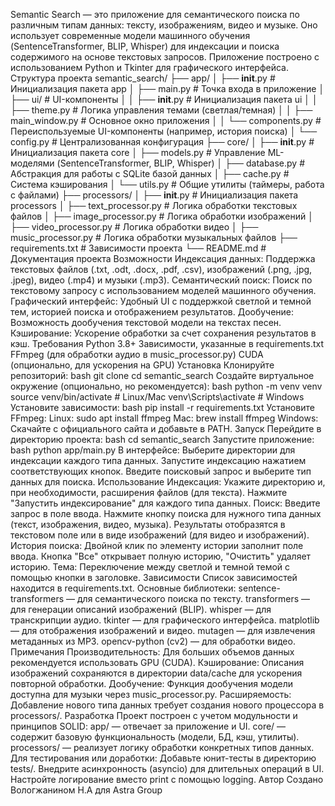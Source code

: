 Semantic Search — это приложение для семантического поиска по различным типам данных: тексту, изображениям, видео и музыке. Оно использует современные модели машинного обучения (SentenceTransformer, BLIP, Whisper) для индексации и поиска содержимого на основе текстовых запросов. Приложение построено с использованием Python и Tkinter для графического интерфейса.
Структура проекта
semantic_search/
├── app/
│   ├── __init__.py         # Инициализация пакета app
│   ├── main.py             # Точка входа в приложение
│   ├── ui/                 # UI-компоненты
│   │   ├── __init__.py     # Инициализация пакета ui
│   │   ├── theme.py        # Логика управления темами (светлая/темная)
│   │   ├── main_window.py  # Основное окно приложения
│   │   └── components.py   # Переиспользуемые UI-компоненты (например, история поиска)
│   └── config.py           # Централизованная конфигурация
├── core/
│   ├── __init__.py         # Инициализация пакета core
│   ├── models.py           # Управление ML-моделями (SentenceTransformer, BLIP, Whisper)
│   ├── database.py         # Абстракция для работы с SQLite базой данных
│   ├── cache.py            # Система кэширования
│   └── utils.py            # Общие утилиты (таймеры, работа с файлами)
├── processors/
│   ├── __init__.py         # Инициализация пакета processors
│   ├── text_processor.py   # Логика обработки текстовых файлов
│   ├── image_processor.py  # Логика обработки изображений
│   ├── video_processor.py  # Логика обработки видео
│   ├── music_processor.py  # Логика обработки музыкальных файлов
├── requirements.txt         # Зависимости проекта
└── README.md               # Документация проекта
Возможности
Индексация данных: Поддержка текстовых файлов (.txt, .odt, .docx, .pdf, .csv), изображений (.png, .jpg, .jpeg), видео (.mp4) и музыки (.mp3).
Семантический поиск: Поиск по текстовому запросу с использованием моделей машинного обучения.
Графический интерфейс: Удобный UI с поддержкой светлой и темной тем, историей поиска и отображением результатов.
Дообучение: Возможность дообучения текстовой модели на текстах песен.
Кэширование: Ускорение обработки за счет сохранения результатов в кэш.
Требования
Python 3.8+
Зависимости, указанные в requirements.txt
FFmpeg (для обработки аудио в music_processor.py)
CUDA (опционально, для ускорения на GPU)
Установка
Клонируйте репозиторий:
bash
git clone <repository-url>
cd semantic_search
Создайте виртуальное окружение (опционально, но рекомендуется):
bash
python -m venv venv
source venv/bin/activate  # Linux/Mac
venv\Scripts\activate     # Windows
Установите зависимости:
bash
pip install -r requirements.txt
Установите FFmpeg:
Linux: sudo apt install ffmpeg
Mac: brew install ffmpeg
Windows: Скачайте с официального сайта и добавьте в PATH.
Запуск
Перейдите в директорию проекта:
bash
cd semantic_search
Запустите приложение:
bash
python app/main.py
В интерфейсе:
Выберите директории для индексации каждого типа данных.
Запустите индексацию нажатием соответствующих кнопок.
Введите поисковый запрос и выберите тип данных для поиска.
Использование
Индексация:
Укажите директорию и, при необходимости, расширения файлов (для текста).
Нажмите "Запустить индексирование" для каждого типа данных.
Поиск:
Введите запрос в поле ввода.
Нажмите кнопку поиска для нужного типа данных (текст, изображения, видео, музыка).
Результаты отобразятся в текстовом поле или в виде изображений (для видео и изображений).
История поиска:
Двойной клик по элементу истории заполнит поле ввода.
Кнопка "Все" открывает полную историю, "Очистить" удаляет историю.
Тема:
Переключение между светлой и темной темой с помощью кнопки в заголовке.
Зависимости
Список зависимостей находится в requirements.txt. Основные библиотеки:
sentence-transformers — для семантического поиска по тексту.
transformers — для генерации описаний изображений (BLIP).
whisper — для транскрипции аудио.
tkinter — для графического интерфейса.
matplotlib — для отображения изображений и видео.
mutagen — для извлечения метаданных из MP3.
opencv-python (cv2) — для обработки видео.
Примечания
Производительность: Для больших объемов данных рекомендуется использовать GPU (CUDA).
Кэширование: Описания изображений сохраняются в директории data/cache для ускорения повторной обработки.
Дообучение: Функция дообучения модели доступна для музыки через music_processor.py.
Расширяемость: Добавление нового типа данных требует создания нового процессора в processors/.
Разработка
Проект построен с учетом модульности и принципов SOLID:
app/ — отвечает за приложение и UI.
core/ — содержит базовую функциональность (модели, БД, кэш, утилиты).
processors/ — реализует логику обработки конкретных типов данных.
Для тестирования или доработки:
Добавьте юнит-тесты в директорию tests/.
Внедрите асинхронность (asyncio) для длительных операций в UI.
Настройте логирование вместо print с помощью logging.
Автор
Создано Вологжанином Н.А для Astra Group
